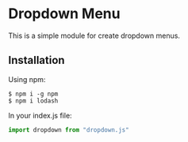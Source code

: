 # Dropdown Menu

This is a simple module for create dropdown menus.

## Installation

Using npm:

```shell
$ npm i -g npm
$ npm i lodash
```

In your index.js file:

```javascript
import dropdown from "dropdown.js"
```
